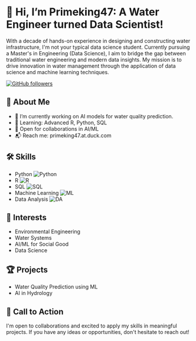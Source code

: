 # 👋 Hi, I’m Primeking47: A Water Engineer turned Data Scientist!

With a decade of hands-on experience in designing and constructing water infrastructure, I'm not your typical data science student. Currently pursuing a Master's in Engineering (Data Science), I aim to bridge the gap between traditional water engineering and modern data insights. My mission is to drive innovation in water management through the application of data science and machine learning techniques. 

[![GitHub followers](https://img.shields.io/github/followers/primeking47?label=Follow&style=social)](https://github.com/primeking47)

## 👀 About Me

- 🔭 I’m currently working on AI models for water quality prediction.
- 🌱 Learning: Advanced R, Python, SQL
- 🤝 Open for collaborations in AI/ML
- 📬 Reach me: primeking47.at.duck.com

## 🛠 Skills

* Python ![Python](https://img.shields.io/badge/-Python-black?style=flat&logo=python)
* R ![R](https://img.shields.io/badge/-R-black?style=flat&logo=r)
* SQL ![SQL](https://img.shields.io/badge/-SQL-black?style=flat&logo=sql)
* Machine Learning ![ML](https://img.shields.io/badge/-ML-black?style=flat&logo=machinelearning)
* Data Analysis ![DA](https://img.shields.io/badge/-DA-black?style=flat&logo=dataanalysis)

## 🎯 Interests

* Environmental Engineering
* Water Systems
* AI/ML for Social Good
* Data Science

## 🏆 Projects

* Water Quality Prediction using ML
* AI in Hydrology

## 📣 Call to Action

I'm open to collaborations and excited to apply my skills in meaningful projects. If you have any ideas or opportunities, don't hesitate to reach out!

<!---
primeking47/primeking47 is a ✨ special ✨ repository because its `README.md` (this file) appears on your GitHub profile.
You can click the Preview link to take a look at your changes.
--->
